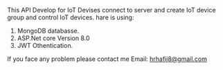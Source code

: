 This API Develop for IoT Devises connect to server and create IoT device group and control IoT devices.
hare is using: 
1. MongoDB databasse.
2. ASP.Net core Version 8.0
3. JWT Othentication.

If you face any problem please contact me 
Email: hrhafij8@gmail.com
